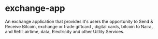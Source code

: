 # exchange-app
An exchange application that provides it's users the opportunity to Send &amp; Receive Bitcoin, exchange or trade giftcard , digital cards, bitcoin to Naira, and Refill airtime, data, Electricity and other Uitlity Services.
